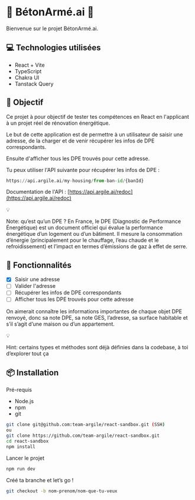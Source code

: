 
# **🧠 BétonArmé.ai 🦾**

Bienvenue sur le projet BétonArmé.ai.

## **💻 Technologies utilisées**

- React + Vite
- TypeScript
- Chakra UI
- Tanstack Query

## **🎯 Objectif**

Ce projet à pour objectif de tester tes compétences en React en l'applicant à un projet réel de rénovation énergétique.

Le but de cette application est de permettre à un utilisateur de saisir une adresse, de la charger et de venir récupérer les infos de DPE correspondants.

Ensuite d'afficher tous les DPE trouvés pour cette adresse.

Tu peux utiliser l'API suivante pour récupérer les infos de DPE :

```python
https://api.argile.ai/my-housing/from-ban-id/{banId}
```

Documentation de l'API : [https://api.argile.ai/redoc](https://api.argile.ai/redoc)

<aside>
💡

Note: qu’est qu’un DPE ? En France, le DPE (Diagnostic de Performance Énergétique) est un document officiel qui évalue la performance énergétique d’un logement ou d’un bâtiment. Il mesure la consommation d’énergie (principalement pour le chauffage, l’eau chaude et le refroidissement) et l’impact en termes d’émissions de gaz à effet de serre.

</aside>

## **📝 Fonctionnalités**

- [x]  Saisir une adresse
- [ ]  Valider l'adresse
- [ ]  Récupérer les infos de DPE correspondants
- [ ]  Afficher tous les DPE trouvés pour cette adresse

On aimerait connaître les informations importantes de chaque objet DPE renvoyé, donc sa note DPE, sa note GES, l’adresse, sa surface habitable et s’il s’agit d’une maison ou d’un appartement.


<aside>
💡

Hint: certains types et méthodes sont déjà définies dans la codebase, à toi d’explorer tout ça

</aside>

## **📦 Installation**

Pré-requis

- Node.js
- npm
- git

```bash
git clone git@github.com:team-argile/react-sandbox.git (SSH)
ou 
git clone https://github.com/team-argile/react-sandbox.git
cd react-sandbox
npm install
```

Lancer le projet

```bash
npm run dev
```

Créé ta branche et let’s go !

```bash
git checkout -b nom-prenom/nom-que-tu-veux
```